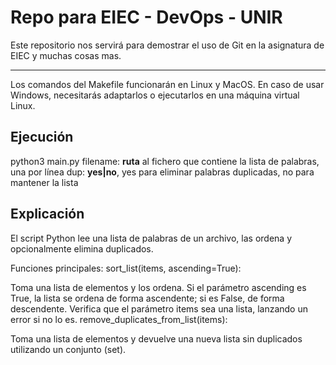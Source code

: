 # Repo para EIEC - DevOps - UNIR

Este repositorio nos servirá para demostrar el uso de Git en la asignatura de EIEC y muchas cosas mas.

---

Los comandos del Makefile funcionarán en Linux y MacOS. En caso de usar Windows, necesitarás adaptarlos o ejecutarlos en una máquina virtual Linux.

## Ejecución

python3 main.py <filename> <dup>
  filename: **ruta** al fichero que contiene la lista de palabras, una por línea
  dup: **yes|no**, yes para eliminar palabras duplicadas, no para mantener la lista


## Explicación

El script Python lee una lista de palabras de un archivo, las ordena y opcionalmente elimina duplicados.

Funciones principales:
sort_list(items, ascending=True):

Toma una lista de elementos y los ordena.
Si el parámetro ascending es True, la lista se ordena de forma ascendente; si es False, de forma descendente.
Verifica que el parámetro items sea una lista, lanzando un error si no lo es.
remove_duplicates_from_list(items):

Toma una lista de elementos y devuelve una nueva lista sin duplicados utilizando un conjunto (set).
